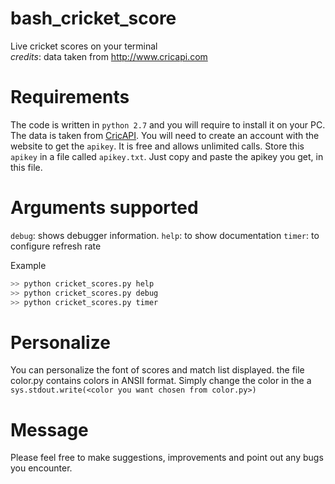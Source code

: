 # bash_cricket_score
Live cricket scores on your terminal  
*credits*: data taken from http://www.cricapi.com

# Requirements
The code is written in `python 2.7` and you will require to install it on your PC.
The data is taken from [CricAPI](http://www.cricapi.com). You will need to create an account with the website to get the `apikey`. It is free and allows unlimited calls.
Store this `apikey` in a file called `apikey.txt`. Just copy and paste the apikey you get, in this file.

# Arguments supported

`debug`: shows debugger information.
`help`: to show documentation
`timer`: to configure refresh rate

Example 
```bash
>> python cricket_scores.py help
>> python cricket_scores.py debug
>> python cricket_scores.py timer
```

# Personalize
You can personalize the font of scores and match list displayed. the file color.py contains colors in ANSII format.
Simply change the color in the a `sys.stdout.write(<color you want chosen from color.py>)`

# Message
Please feel free to make suggestions, improvements and point out any bugs you encounter.
